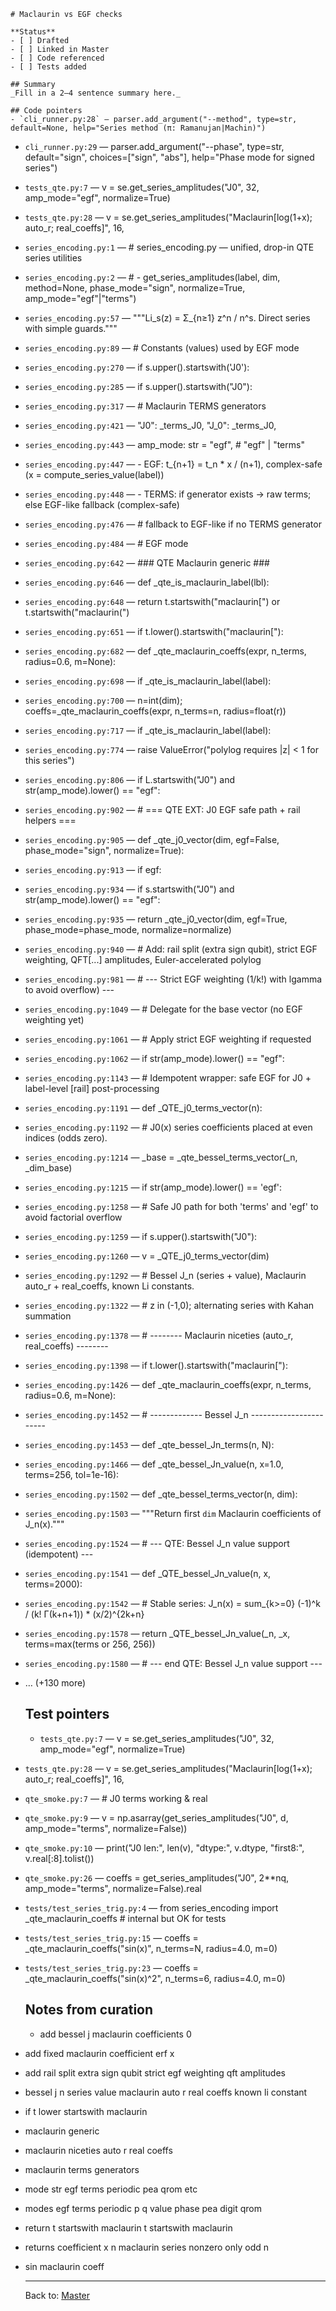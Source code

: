     # Maclaurin vs EGF checks

    **Status**
    - [ ] Drafted
    - [ ] Linked in Master
    - [ ] Code referenced
    - [ ] Tests added

    ## Summary
    _Fill in a 2–4 sentence summary here._

    ## Code pointers
    - `cli_runner.py:28` — parser.add_argument("--method", type=str, default=None, help="Series method (π: Ramanujan|Machin)")
- `cli_runner.py:29` — parser.add_argument("--phase", type=str, default="sign", choices=["sign", "abs"], help="Phase mode for signed series")
- `tests_qte.py:7` — v = se.get_series_amplitudes("J0", 32, amp_mode="egf", normalize=True)
- `tests_qte.py:28` — v = se.get_series_amplitudes("Maclaurin[log(1+x); auto_r; real_coeffs]", 16,
- `series_encoding.py:1` — # series_encoding.py — unified, drop-in QTE series utilities
- `series_encoding.py:2` — # - get_series_amplitudes(label, dim, method=None, phase_mode="sign", normalize=True, amp_mode="egf"|"terms")
- `series_encoding.py:57` — """Li_s(z) = Σ_{n≥1} z^n / n^s. Direct series with simple guards."""
- `series_encoding.py:89` — # Constants (values) used by EGF mode
- `series_encoding.py:270` — if s.upper().startswith('J0'):
- `series_encoding.py:285` — if s.upper().startswith("J0"):
- `series_encoding.py:317` — # Maclaurin TERMS generators
- `series_encoding.py:421` — "J0": _terms_J0, "J_0": _terms_J0,
- `series_encoding.py:443` — amp_mode: str = "egf",       # "egf" | "terms"
- `series_encoding.py:447` — - EGF:     t_{n+1} = t_n * x / (n+1), complex-safe (x = compute_series_value(label))
- `series_encoding.py:448` — - TERMS:   if generator exists -> raw terms; else EGF-like fallback (complex-safe)
- `series_encoding.py:476` — # fallback to EGF-like if no TERMS generator
- `series_encoding.py:484` — # EGF mode
- `series_encoding.py:642` — ### QTE Maclaurin generic ###
- `series_encoding.py:646` — def _qte_is_maclaurin_label(lbl):
- `series_encoding.py:648` — return t.startswith("maclaurin[") or t.startswith("maclaurin(")
- `series_encoding.py:651` — if t.lower().startswith("maclaurin["):
- `series_encoding.py:682` — def _qte_maclaurin_coeffs(expr, n_terms, radius=0.6, m=None):
- `series_encoding.py:698` — if _qte_is_maclaurin_label(label):
- `series_encoding.py:700` — n=int(dim); coeffs=_qte_maclaurin_coeffs(expr, n_terms=n, radius=float(r))
- `series_encoding.py:717` — if _qte_is_maclaurin_label(label):
- `series_encoding.py:774` — raise ValueError("polylog requires |z| < 1 for this series")
- `series_encoding.py:806` — if L.startswith("J0") and str(amp_mode).lower() == "egf":
- `series_encoding.py:902` — # === QTE EXT: J0 EGF safe path + rail helpers ===
- `series_encoding.py:905` — def _qte_j0_vector(dim, egf=False, phase_mode="sign", normalize=True):
- `series_encoding.py:913` — if egf:
- `series_encoding.py:934` — if s.startswith("J0") and str(amp_mode).lower() == "egf":
- `series_encoding.py:935` — return _qte_j0_vector(dim, egf=True, phase_mode=phase_mode, normalize=normalize)
- `series_encoding.py:940` — # Add: rail split (extra sign qubit), strict EGF weighting, QFT[...] amplitudes, Euler-accelerated polylog
- `series_encoding.py:981` — # --- Strict EGF weighting (1/k!) with lgamma to avoid overflow) ---
- `series_encoding.py:1049` — # Delegate for the base vector (no EGF weighting yet)
- `series_encoding.py:1061` — # Apply strict EGF weighting if requested
- `series_encoding.py:1062` — if str(amp_mode).lower() == "egf":
- `series_encoding.py:1143` — # Idempotent wrapper: safe EGF for J0 + label-level [rail] post-processing
- `series_encoding.py:1191` — def _QTE_j0_terms_vector(n):
- `series_encoding.py:1192` — # J0(x) series coefficients placed at even indices (odds zero).
- `series_encoding.py:1214` — _base = _qte_bessel_terms_vector(_n, _dim_base)
- `series_encoding.py:1215` — if str(amp_mode).lower() == 'egf':
- `series_encoding.py:1258` — # Safe J0 path for both 'terms' and 'egf' to avoid factorial overflow
- `series_encoding.py:1259` — if s.upper().startswith("J0"):
- `series_encoding.py:1260` — v = _QTE_j0_terms_vector(dim)
- `series_encoding.py:1292` — # Bessel J_n (series + value), Maclaurin auto_r + real_coeffs, known Li constants.
- `series_encoding.py:1322` — # z in (-1,0); alternating series with Kahan summation
- `series_encoding.py:1378` — # -------- Maclaurin niceties (auto_r, real_coeffs) --------
- `series_encoding.py:1398` — if t.lower().startswith("maclaurin["):
- `series_encoding.py:1426` — def _qte_maclaurin_coeffs(expr, n_terms, radius=0.6, m=None):
- `series_encoding.py:1452` — # ------------- Bessel J_n -----------------------
- `series_encoding.py:1453` — def _qte_bessel_Jn_terms(n, N):
- `series_encoding.py:1466` — def _qte_bessel_Jn_value(n, x=1.0, terms=256, tol=1e-16):
- `series_encoding.py:1502` — def _qte_bessel_terms_vector(n, dim):
- `series_encoding.py:1503` — """Return first `dim` Maclaurin coefficients of J_n(x)."""
- `series_encoding.py:1524` — # --- QTE: Bessel J_n value support (idempotent) ---
- `series_encoding.py:1541` — def _QTE_bessel_Jn_value(n, x, terms=2000):
- `series_encoding.py:1542` — # Stable series: J_n(x) = sum_{k>=0} (-1)^k / (k! Γ(k+n+1)) * (x/2)^{2k+n}
- `series_encoding.py:1578` — return _QTE_bessel_Jn_value(_n, _x, terms=max(terms or 256, 256))
- `series_encoding.py:1580` — # --- end QTE: Bessel J_n value support ---
- … (+130 more)

    ## Test pointers
    - `tests_qte.py:7` — v = se.get_series_amplitudes("J0", 32, amp_mode="egf", normalize=True)
- `tests_qte.py:28` — v = se.get_series_amplitudes("Maclaurin[log(1+x); auto_r; real_coeffs]", 16,
- `qte_smoke.py:7` — # J0 terms working & real
- `qte_smoke.py:9` — v = np.asarray(get_series_amplitudes("J0", d, amp_mode="terms", normalize=False))
- `qte_smoke.py:10` — print("J0 len:", len(v), "dtype:", v.dtype, "first8:", v.real[:8].tolist())
- `qte_smoke.py:26` — coeffs = get_series_amplitudes("J0", 2**nq, amp_mode="terms", normalize=False).real
- `tests/test_series_trig.py:4` — from series_encoding import _qte_maclaurin_coeffs  # internal but OK for tests
- `tests/test_series_trig.py:15` — coeffs = _qte_maclaurin_coeffs("sin(x)", n_terms=N, radius=4.0, m=0)
- `tests/test_series_trig.py:23` — coeffs = _qte_maclaurin_coeffs("sin(x)^2", n_terms=6, radius=4.0, m=0)

    ## Notes from curation
    - add bessel j maclaurin coefficients 0
- add fixed maclaurin coefficient erf x
- add rail split extra sign qubit strict egf weighting qft amplitudes
- bessel j n series value maclaurin auto r real coeffs known li constant
- if t lower startswith maclaurin
- maclaurin generic
- maclaurin niceties auto r real coeffs
- maclaurin terms generators
- mode str egf terms periodic pea qrom etc
- modes egf terms periodic p q value phase pea digit qrom
- return t startswith maclaurin t startswith maclaurin
- returns coefficient x n maclaurin series nonzero only odd n
- sin maclaurin coeff

    ---
    Back to: [Master](QTEGUI_MASTER.md)
